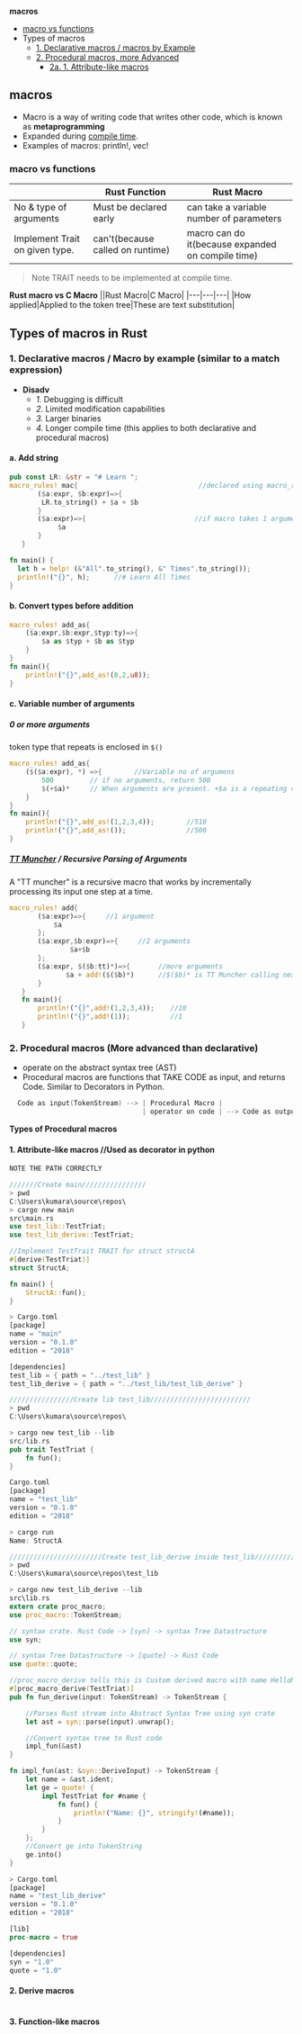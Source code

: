 **macros**
- [macro vs functions](#vs)
- Types of macros
  - [1. Declarative macros / macros by Example](#dm)
  - [2. Procedural macros, more Advanced](#pm)
    - [2a. 1. Attribute-like macros](#a1)

## macros
- Macro is a way of writing code that writes other code, which is known as **metaprogramming**
- Expanded during [compile time](/Languages/Programming_Languages/C/Compile/).
- Examples of macros: println!, vec!

<a name=vs></a>
### macro vs functions
||Rust Function|Rust Macro|
|---|---|---|
|No & type of arguments|Must be declared early|can take a variable number of parameters|
|Implement Trait on given type.|can't(because called on runtime)|macro can do it(because expanded on compile time)|
>Note TRAIT needs to be implemented at compile time.

**Rust macro vs C Macro**
||Rust Macro|C Macro|
|---|---|---|
|How applied|Applied to the token tree|These are text substitution|

## Types of macros in Rust
<a name=dm></a>
### 1. Declarative macros / Macro by example (similar to a match expression)
- **Disadv**
  - _1._ Debugging is difficult
  - _2._ Limited modification capabilities
  - _3._ Larger binaries
  - _4._ Longer compile time (this applies to both declarative and procedural macros)
#### a. Add string
```rs
pub const LR: &str = "# Learn ";
macro_rules! mac{                              //declared using macro_rules!
       ($a:expr, $b:expr)=>{
        LR.to_string() + $a + $b
       }
       ($a:expr)=>{                           //if macro takes 1 argument, we can define match for it as well
            $a
       }
   }

fn main() {
  let h = help! (&"All".to_string(), &" Times".to_string());
  println!("{}", h);      //# Learn All Times
}
```
#### b. Convert types before addition
```rs
macro_rules! add_as{
    ($a:expr,$b:expr,$typ:ty)=>{
        $a as $typ + $b as $typ
    }
}
fn main(){
    println!("{}",add_as!(0,2,u8));
}
```
#### c. Variable number of arguments
##### 0 or more arguments
token type that repeats is enclosed in `$()`
```rs
macro_rules! add_as{
    ($($a:expr), *) =>{        //Variable no of argumens
        500         // if no arguments, return 500
        $(+$a)*     // When arguments are present. +$a is a repeating code.
    }
}
fn main(){
    println!("{}",add_as!(1,2,3,4));        //510
    println!("{}",add_as!());               //500
}
```
##### [TT Muncher](https://danielkeep.github.io/tlborm/book/pat-incremental-tt-munchers.html) / Recursive Parsing of Arguments
A "TT muncher" is a recursive macro that works by incrementally processing its input one step at a time.
```rs
macro_rules! add{
       ($a:expr)=>{     //1 argument
           $a
       };
       ($a:expr,$b:expr)=>{     //2 arguments
               $a+$b
       };
       ($a:expr, $($b:tt)*)=>{       //more arguments
              $a + add!($($b)*)      //$($b)* is TT Muncher calling next argument incrementally
       }
   }
   fn main(){
       println!("{}",add!(1,2,3,4));    //10
       println!("{}",add!(1));          //1
   }
```
<a name=pm></a>
### 2. Procedural macros (More advanced than declarative)
- operate on the abstract syntax tree (AST)
- Procedural macros are functions that TAKE CODE as input, and returns Code. Similar to Decorators in Python.
```c
  Code as input(TokenStream) --> | Procedural Macro |
                                 | operator on code | --> Code as output(TokenStream)
```

**Types of Procedural macros**
<a name=a1></a>
#### 1. Attribute-like macros   //Used as decorator in python
```rs
NOTE THE PATH CORRECTLY

///////Create main////////////////
> pwd
C:\Users\kumara\source\repos\
> cargo new main
src\main.rs
use test_lib::TestTriat;
use test_lib_derive::TestTriat;

//Implement TestTrait TRAIT for struct structA
#[derive(TestTriat)]
struct StructA;

fn main() {
	StructA::fun();
}

> Cargo.toml
[package]
name = "main"
version = "0.1.0"
edition = "2018"

[dependencies]
test_lib = { path = "../test_lib" }
test_lib_derive = { path = "../test_lib/test_lib_derive" }

////////////////Create lib test_lib/////////////////////////
> pwd
C:\Users\kumara\source\repos\

> cargo new test_lib --lib
src/lib.rs
pub trait TestTriat {
    fn fun();
}

Cargo.toml
[package]
name = "test_lib"
version = "0.1.0"
edition = "2018"

> cargo run
Name: StructA

///////////////////////Create test_lib_derive inside test_lib////////////
> pwd
C:\Users\kumara\source\repos\test_lib

> cargo new test_lib_derive --lib
src\lib.rs
extern crate proc_macro;
use proc_macro::TokenStream;

// syntax crate. Rust Code -> [syn] -> syntax Tree Datastructure
use syn;            

// syntax Tree Datastructure -> [quote] -> Rust Code
use quote::quote;

//proc_macro_derive tells this is Custom derived macro with name HelloMacro
#[proc_macro_derive(TestTriat)]
pub fn fun_derive(input: TokenStream) -> TokenStream {

    //Parses Rust stream into Abstract Syntax Tree using syn crate
    let ast = syn::parse(input).unwrap();

    //Convert syntax tree to Rust code
    impl_fun(&ast)
}

fn impl_fun(ast: &syn::DeriveInput) -> TokenStream {
    let name = &ast.ident;
    let ge = quote! {
        impl TestTriat for #name {
            fn fun() {
                println!("Name: {}", stringify!(#name));
            }
        }
    };
    //Convert ge into TokenString
    ge.into()
}

> Cargo.toml
[package]
name = "test_lib_derive"
version = "0.1.0"
edition = "2018"

[lib]
proc-macro = true

[dependencies]
syn = "1.0"
quote = "1.0"


```
#### 2. Derive macros
```rs
```
#### 3. Function-like macros
```rs
```
